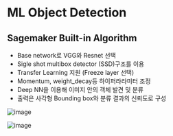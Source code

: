 # ML Object Detection

## Sagemaker Built-in Algorithm


- Base network로 VGG와 Resnet 선택
- Sigle shot multibox detector (SSD)구조를 이용
- Transfer Learning 지원 (Freeze layer 선택)
- Momentum, weight_decay등 하이퍼라라미터 조정
- Deep NN을 이용해 이미지 안의 객체 발견 및 분류
- 출력은 사각형 Bounding box와 분류 결과의 신뢰도로 구성

![image](https://user-images.githubusercontent.com/52392004/213848094-cffb9333-fdf0-41db-9580-84deb7b83e89.png)

![image](https://user-images.githubusercontent.com/52392004/213848192-20c6e8fc-7639-48a5-b927-355b6d0ada53.png)
